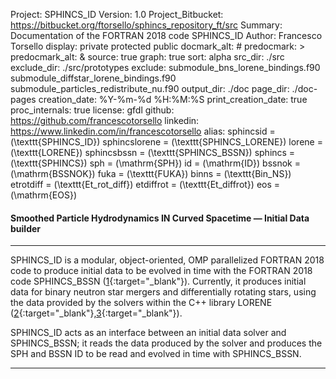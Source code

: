 Project: SPHINCS_ID
Version: 1.0
Project_Bitbucket: https://bitbucket.org/ftorsello/sphincs_repository_ft/src
Summary: Documentation of the FORTRAN 2018 code SPHINCS_ID
Author: Francesco Torsello
display: private
         protected
         public
docmark_alt: #
predocmark: >
predocmark_alt: &
source: true
graph: true
sort: alpha
src_dir: ./src
exclude_dir: ./src/prototypes
exclude: submodule_bns_lorene_bindings.f90
         submodule_diffstar_lorene_bindings.f90
         submodule_particles_redistribute_nu.f90
output_dir: ./doc
page_dir: ./doc-pages
creation_date: %Y-%m-%d %H:%M:%S
print_creation_date: true
proc_internals: true
license: gfdl
github: https://github.com/francescotorsello
linkedin: https://www.linkedin.com/in/francescotorsello
alias: sphincsid = \(\texttt{SPHINCS_ID}\)
       sphincslorene = \(\texttt{SPHINCS_LORENE}\)
       lorene = \(\texttt{LORENE}\)
       sphincsbssn = \(\texttt{SPHINCS_BSSN}\)
       sphincs = \(\texttt{SPHINCS}\)
       sph = \(\mathrm{SPH}\)
       id = \(\mathrm{ID}\)
       bssnok = \(\mathrm{BSSNOK}\)
       fuka = \(\texttt{FUKA}\)
       binns = \(\texttt{Bin_NS}\)
       etrotdiff = \(\texttt{Et_rot_diff}\)
       etdiffrot = \(\texttt{Et_diffrot}\)
       eos = \(\mathrm{EOS}\)

#### **S**moothed **P**article **H**ydrodynamics **IN** **C**urved **S**pacetime &mdash; **I**nitial **D**ata builder
___

SPHINCS_ID is a modular, object-oriented, OMP parallelized FORTRAN 2018 code to produce initial data to be evolved in time with the FORTRAN 2018 code SPHINCS_BSSN ([1][1]{:target="_blank"}). Currently, it produces initial data for binary neutron star mergers and differentially rotating stars, using the data provided by the solvers within the C++ library LORENE ([2][2]{:target="_blank"},[3][3]{:target="_blank"}).

SPHINCS_ID acts as an interface between an initial data solver and SPHINCS_BSSN; it reads the data produced by the solver and produces the SPH and BSSN ID to be read and evolved in time with SPHINCS_BSSN.

[1]: <https://iopscience.iop.org/article/10.1088/1361-6382/abee65>
[2]: <https://lorene.obspm.fr/>
[3]: <https://arxiv.org/abs/gr-qc/0007028>
___
